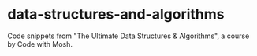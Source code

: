 # data-structures-and-algorithms
Code snippets from "The Ultimate Data Structures &amp; Algorithms", a course by Code with Mosh.
